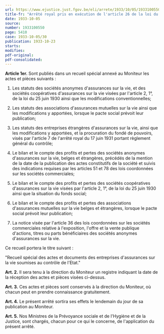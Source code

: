 ```yaml
---
url: https://www.ejustice.just.fgov.be/eli/arrete/1933/10/05/1933100550/justel
title-fr: "Arrêté royal pris en exécution de l'article 26 de la loi du 25 juin 1930 relative au contrôle des entreprises d'assurances sur la vie."
date: 1933-10-05
source:
number: 1933100550
page: 5410
case: 1933-10-05/30
publication: 1933-10-23
starts:
modifies:
pdf-original:
pdf-consolidated:
---
```


**Article 1er.** Sont publiés dans un recueil spécial annexé au Moniteur les actes et pièces suivants :

1. Les statuts des sociétés anonymes d'assurances sur la vie, et des sociétés coopératives d'assurances sur la vie visées par l'article 2, 1°, de la loi du 25 juin 1930 ainsi que les modifications conventionnelles;

2. Les statuts des associations d'assurances mutuelles sur la vie ainsi que les modifications y apportées, lorsque le pacte social prévoit leur publication;

3. Les statuts des entreprises étrangères d'assurances sur la vie, ainsi que les modifications y apportées, et la procuration du fondé de pouvoirs, visés par l'article 7 de l'arrêté royal du 17 juin 1931 portant règlement général du contrôle;

4. Le bilan et le compte des profits et pertes des sociétés anonymes d'assurances sur la vie, belges et étrangères, précédés de la mention de la date de la publication des actes constitutifs de la société et suivis des indications requises par les articles 51 et 78 des lois coordonnées sur les sociétés commerciales;

5. Le bilan et le compte des profits et pertes des sociétés coopératives d'assurances sur la vie visées par l'article 2, 1°, de la loi du 25 juin 1930 ainsi que la situation du fonds social;

6. Le bilan et le compte des profits et pertes des associations d'assurances mutuelles sur la vie belges et étrangères, lorsque le pacte social prévoit leur publication;

7. La notice visée par l'article 36 des lois coordonnées sur les sociétés commerciales relative à l'exposition, l'offre et la vente publique d'actions, titres ou parts bénéficiaires des sociétés anonymes d'assurances sur la vie.

Ce recueil portera le titre suivant :

"Recueil spécial des actes et documents des entreprises d'assurances sur la vie soumises au contrôle de l'Etat."

**Art. 2.** Il sera tenu à la direction du Moniteur un registre indiquant la date de la réception des actes et pièces visées ci-dessus.

**Art. 3.** Ces actes et pièces sont conservés à la direction du Moniteur, où chacun peut en prendre connaissance gratuitement.

**Art. 4.** Le présent arrêté sortira ses effets le lendemain du jour de sa publication au Moniteur.

**Art. 5.** Nos Ministres de la Prévoyance sociale et de l'Hygiène et de la Justice, sont chargés, chacun pour ce qui le concerne, de l'application du présent arrêté.
